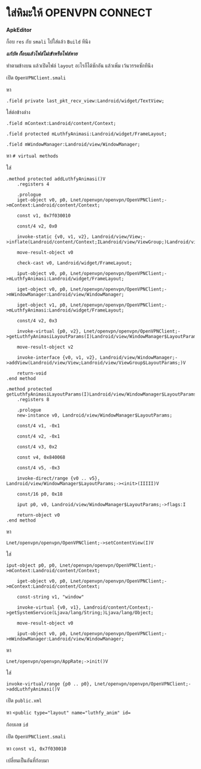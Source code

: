 # ใส่หิมะให้ OPENVPN CONNECT
**ApkEditor**

ก็อบ ``` res ``` กับ ``` smali ``` ไปใส่แล้ว ``` Build ``` ทีนึง

***แก้บัค ก็อบแล้วไฟล์ไม่เข้าหรือไฟล์หาย***

ทำตามข้างบน แล้วเปิดไฟล์ ``` layout ``` อะไรก็ได้ซักอัน แล้วเพิ่ม เว้นวรรคซักทีนึง

เปิด ``` OpenVPNClient.smali ```

หา
```smali 
.field private last_pkt_recv_view:Landroid/widget/TextView; 
```

ใส่ต่อข้างล่าง
```smali
.field mContext:Landroid/content/Context;

.field protected mLuthfyAnimasi:Landroid/widget/FrameLayout;

.field mWindowManager:Landroid/view/WindowManager;
```

หา ``` # virtual methods ```

ใส่
```smali
.method protected addLuthfyAnimasi()V
    .registers 4

    .prologue
    iget-object v0, p0, Lnet/openvpn/openvpn/OpenVPNClient;->mContext:Landroid/content/Context;

    const v1, 0x7f030010

    const/4 v2, 0x0

    invoke-static {v0, v1, v2}, Landroid/view/View;->inflate(Landroid/content/Context;ILandroid/view/ViewGroup;)Landroid/view/View;

    move-result-object v0

    check-cast v0, Landroid/widget/FrameLayout;

    iput-object v0, p0, Lnet/openvpn/openvpn/OpenVPNClient;->mLuthfyAnimasi:Landroid/widget/FrameLayout;

    iget-object v0, p0, Lnet/openvpn/openvpn/OpenVPNClient;->mWindowManager:Landroid/view/WindowManager;

    iget-object v1, p0, Lnet/openvpn/openvpn/OpenVPNClient;->mLuthfyAnimasi:Landroid/widget/FrameLayout;

    const/4 v2, 0x3

    invoke-virtual {p0, v2}, Lnet/openvpn/openvpn/OpenVPNClient;->getLuthfyAnimasiLayoutParams(I)Landroid/view/WindowManager$LayoutParams;

    move-result-object v2

    invoke-interface {v0, v1, v2}, Landroid/view/WindowManager;->addView(Landroid/view/View;Landroid/view/ViewGroup$LayoutParams;)V

    return-void
.end method

.method protected getLuthfyAnimasiLayoutParams(I)Landroid/view/WindowManager$LayoutParams;
    .registers 8

    .prologue
    new-instance v0, Landroid/view/WindowManager$LayoutParams;

    const/4 v1, -0x1

    const/4 v2, -0x1

    const/4 v3, 0x2

    const v4, 0x840068

    const/4 v5, -0x3

    invoke-direct/range {v0 .. v5}, Landroid/view/WindowManager$LayoutParams;-><init>(IIIII)V

    const/16 p0, 0x18

    iput p0, v0, Landroid/view/WindowManager$LayoutParams;->flags:I

    return-object v0
.end method
```
หา 
```smali
Lnet/openvpn/openvpn/OpenVPNClient;->setContentView(I)V
```
ใส่
```smali
iput-object p0, p0, Lnet/openvpn/openvpn/OpenVPNClient;->mContext:Landroid/content/Context;

    iget-object v0, p0, Lnet/openvpn/openvpn/OpenVPNClient;->mContext:Landroid/content/Context;

    const-string v1, "window"

    invoke-virtual {v0, v1}, Landroid/content/Context;->getSystemService(Ljava/lang/String;)Ljava/lang/Object;

    move-result-object v0

    iput-object v0, p0, Lnet/openvpn/openvpn/OpenVPNClient;->mWindowManager:Landroid/view/WindowManager;
```
หา
```smali
Lnet/openvpn/openvpn/AppRate;->init()V
```
ใส่
```smali
invoke-virtual/range {p0 .. p0}, Lnet/openvpn/openvpn/OpenVPNClient;->addLuthfyAnimasi()V
```
เปิด ``` public.xml ```

หา ``` <public type="layout" name="luthfy_anim" id= ```

ก้อบเลข ``` id ```

เปิด ``` OpenVPNClient.smali ```

หา ``` const v1, 0x7f030010 ```

เปลี่ยนเป็นอันที่ก้อบมา
